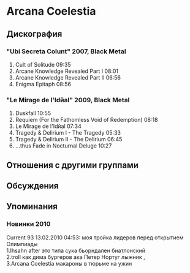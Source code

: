 # Arcana Coelestia



## Дискография

### "Ubi Secreta Colunt" 2007, Black Metal

01. Cult of Solitude 09:35
02. Arcane Knowledge Revealed Part I 08:01
03. Arcane Knowledge Revealed Part II 06:56
04. Enigma Epitaph 08:56

### "Le Mirage de l'Idйal" 2009, Black Metal

1. Duskfall 10:55  
2. Requiem (For the Fathomless Void of Redemption) 08:18  
3. Le Mirage de l'Idйal 07:34  
4. Tragedy & Delirium I - The Tragedy 05:33  
5. Tragedy & Delirium II - The Delirium 06:45  
6. ...thus Fade in Nocturnal Deluge 10:27 


## Отношения с другими группами


## Обсуждения


## Упоминания

### Новинки 2010

Current 93 13.02.2010 04:53:
моя тройка лидеров перед открытием Олимпиады<BR>1.Ihsahn after это типа сука бьорндален биатлонский<BR>2.troll как дима бургеров ака Петер Нортуг  лыжник ,<BR>3.Arcana Coelestia макароны в тюрьме на ужин 


